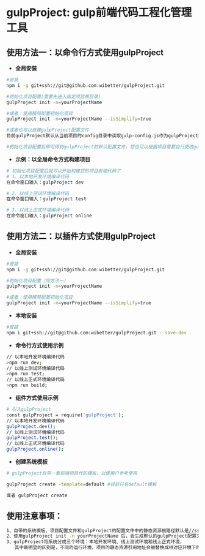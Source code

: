 # gulpProject: gulp前端代码工程化管理工具

## 使用方法一：以命令行方式使用gulpProject

- **全局安装**

```bash
#安装
npm i -g git+ssh://git@github.com:wibetter/gulpProject.git
```

```bash
#初始化项目配置(需要先进入指定项目根目录)
gulpProject init -n=yourProjectName

#或者：使用精简配置初始化项目
gulpProject init -n=yourProjectName --isSimplify=true

#或者也可以自建gulpProject配置文件
目前gulpProject默认从当前项目的config目录中读取gulp-config.js作为gulpProject的配置文件

#初始化项目配置后即可得到gulpProject的默认配置文件，您也可以根据项目需要自行更改gulpProject配置文件
```

- **示例：以全局命令方式构建项目**

```bash
# 初始化项目配置后就可以开始构建您的项目前端代码了
# 1、以本地开发环境编译代码
在命令窗口输入：gulpProject dev

# 2、以线上测试环境编译代码
在命令窗口输入：gulpProject test

# 3、以线上正式环境编译代码
在命令窗口输入：gulpProject online
```

## 使用方法二：以插件方式使用gulpProject

- **全局安装**

```bash
#安装
npm i -g git+ssh://git@github.com:wibetter/gulpProject.git
```

```bash
#初始化项目配置（同方法一）
gulpProject init -n=yourProjectName

#或者：使用精简配置初始化项目
gulpProject init -n=yourProjectName --isSimplify=true
```

- **本地安装**

```bash
#安装
npm i git+ssh://git@github.com:wibetter/gulpProject.git --save-dev
```

- **命令行方式使用示例**

```bash
// 以本地开发环境编译代码
>npm run dev;
// 以线上测试环境编译代码
>npm run test;
// 以线上正式环境编译代码
>npm run build;
```

- **组件方式使用示例**

```bash
# 引入gulpProject
const gulpProject = require('gulpProject');
// 以本地开发环境编译代码
gulpProject.dev();
// 以线上测试环境编译代码
gulpProject.test();
// 以线上正式环境编译代码
gulpProject.online();
```


- **创建系统模板**

```bash
# gulpProject自带一套前端项目代码模板，以便用户参考使用

gulpProject create -template=default #目前只有default模板

或者 gulpProject create
```

## 使用注意事项：
```bash
1、自带的系统模板、项目配置文件和gulpProject的配置文件中的静态资源根路径默认是//ssfe.test.sina.com.cn，请将其改成自己的静态资源引用地址;
2、使用gulpProject init -n yourProjectName 后，会生成默认的gulpProject配置文件，各位可以根据自己喜好进行调整;
3、gulpProject将系统分成三个环境：本地开发环境、线上测试环境和线上正式环境，
   其中最明显的区别是，不同的运行环境，项目的静态资源引用地址会被替换成相对应环境下的引用地址；
```
